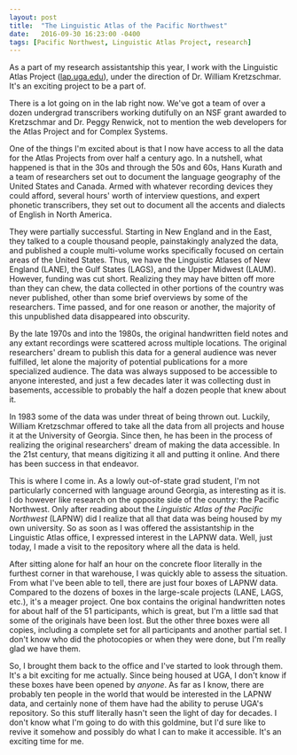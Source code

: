 ```yaml
---
layout: post
title:  "The Linguistic Atlas of the Pacific Northwest"
date:   2016-09-30 16:23:00 -0400
tags: [Pacific Northwest, Linguistic Atlas Project, research]
---
```


As a part of my research assistantship this year, I work with the Linguistic Atlas Project ([lap.uga.edu](lap.uga.edu)), under the direction of Dr. William Kretzschmar. It's an exciting project to be a part of. 

There is a lot going on in the lab right now. We've got a team of over a dozen undergrad transcribers working dutifully on an NSF grant awarded to Kretzschmar and Dr. Peggy Renwick, not to mention the web developers for the Atlas Project and for Complex Systems. 

One of the things I'm excited about is that I now have access to all the data for the Atlas Projects from over half a century ago. In a nutshell, what happened is that in the 30s and through the 50s and 60s, Hans Kurath and a team of researchers set out to document the language geography of the United States and Canada. Armed with whatever recording devices they could afford, several hours' worth of interview questions, and expert phonetic transcribers, they set out to document all the accents and dialects of English in North America. 

They were partially successful. Starting in New England and in the East, they talked to a couple thousand people, painstakingly analyzed the data, and published a couple multi-volume works specifically focused on certain areas of the United States. Thus, we have the Linguistic Atlases of New England (LANE), the Gulf States (LAGS), and the Upper Midwest (LAUM). However, funding was cut short. Realizing they may have bitten off more than they can chew, the data collected in other portions of the country was never published, other than some brief overviews by some of the researchers. Time passed, and for one reason or another, the majority of this unpublished data disappeared into obscurity. 

By the late 1970s and into the 1980s, the original handwritten field notes and any extant recordings were scattered across multiple locations. The original researchers' dream to publish this data for a general audience was never fulfilled, let alone the majority of potential publications for a more specialized audience. The data was always supposed to be accessible to anyone interested, and just a few decades later it was collecting dust in basements, accessible to probably the half a dozen people that knew about it. 

In 1983 some of the data was under threat of being thrown out. Luckily, William Kretzschmar offered to take all the data from all projects and house it at the University of Georgia. Since then, he has been in the process of realizing the original researchers' dream of making the data accessible. In the 21st century, that means digitizing it all and putting it online. And there has been success in that endeavor.

This is where I come in. As a lowly out-of-state grad student, I'm not particularly concerned with language around Georgia, as interesting as it is. I do however like research on the opposite side of the country: the Pacific Northwest. Only after reading about the *Linguistic Atlas of the Pacific Northwest* (LAPNW) did I realize that all that data was being housed by my own university. So as soon as I was offered the assistantship in the Linguistic Atlas office, I expressed interest in the LAPNW data. Well, just today, I made a visit to the repository where all the data is held.

After sitting alone for half an hour on the concrete floor literally in the furthest corner in that warehouse, I was quickly able to assess the situation. From what I've been able to tell, there are just four boxes of LAPNW data. Compared to the dozens of boxes in the large-scale projects (LANE, LAGS, etc.), it's a meager project. One box contains the original handwritten notes for about half of the 51 participants, which is great, but I'm a little sad that some of the originals have been lost. But the other three boxes were all copies, including a complete set for all participants and another partial set. I don't know who did the photocopies or when they were done, but I'm really glad we have them.

So, I brought them back to the office and I've started to look through them. It's a bit exciting for me actually. Since being housed at UGA, I don't know if these boxes have been opened by *anyone*. As far as I know, there are probably ten people in the world that would be interested in the LAPNW data, and certainly none of them have had the ability to peruse UGA's repository. So this stuff literally hasn't seen the light of day for decades. I don't know what I'm going to do with this goldmine, but I'd sure like to revive it somehow and possibly do what I can to make it accessible. It's an exciting time for me.